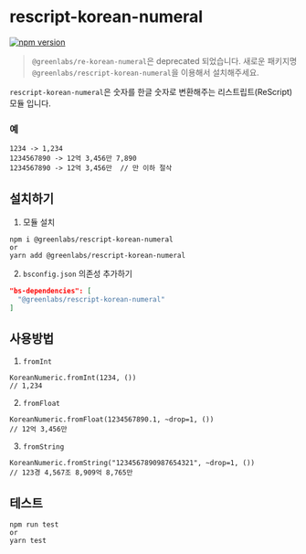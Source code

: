 # rescript-korean-numeral

[![npm version](https://img.shields.io/npm/v/@greenlabs/rescript-korean-numeral.svg)](https://www.npmjs.com/package/@greenlabs/rescript-korean-numeral)

> `@greenlabs/re-korean-numeral`은 deprecated 되었습니다.
> 새로운 패키지명 `@greenlabs/rescript-korean-numeral`을 이용해서 설치해주세요.

`rescript-korean-numeral`은 숫자를 한글 숫자로 변환해주는 리스트립트(ReScript) 모듈 입니다.

### 예

```
1234 -> 1,234
1234567890 -> 12억 3,456만 7,890
1234567890 -> 12억 3,456만  // 만 이하 절삭
```

## 설치하기

1. 모듈 설치

```shell
npm i @greenlabs/rescript-korean-numeral
or
yarn add @greenlabs/rescript-korean-numeral
```

2. `bsconfig.json` 의존성 추가하기

```json
"bs-dependencies": [
  "@greenlabs/rescript-korean-numeral"
]
```

## 사용방법

1. `fromInt`

```reason
KoreanNumeric.fromInt(1234, ())
// 1,234
```

2. `fromFloat`

```reason
KoreanNumeric.fromFloat(1234567890.1, ~drop=1, ())
// 12억 3,456만
```

3. `fromString`

```reason
KoreanNumeric.fromString("1234567890987654321", ~drop=1, ())
// 123경 4,567조 8,909억 8,765만
```

## 테스트

```shell
npm run test
or
yarn test
```
